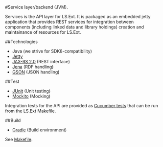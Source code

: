 #Service layer/backend (JVM).

Services is the API layer for LS.Ext. It is packaged as an embedded jetty application that provides REST services for integration between components (including linked data and library holdings) creation and maintainance of resources for LS.Ext.

##Technologies

* Java (we strive for SDK8-compatibility)
* [Jetty](http://www.eclipse.org/jetty/)
* [JAX-RS 2.0](https://jax-rs-spec.java.net/nonav/2.0-rev-a/apidocs/index.html) (REST interface)
* [Jena](https://jena.apache.org/documentation/rdf/index.html) (RDF handling)
* [GSON](https://github.com/google/gson) (JSON handling)

##Test

* [JUnit](http://junit.org/) (Unit testing)
* [Mockito](http://mockito.org/) (Mocking)

Integration tests for the API are provided as [Cucumber tests](https://github.com/digibib/ls.ext/tree/master/test/features/katalogisering/api) that can be run from the LS.Ext Makefile.

##Build

* [Gradle](https://gradle.org/) (Build environment)

See [Makefile](Makefile).
